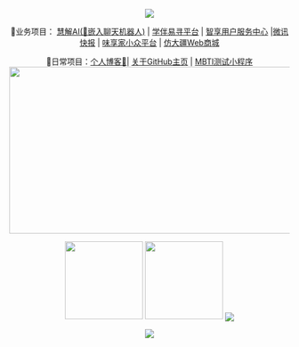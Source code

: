 <p align="center">
<img src="https://capsule-render.vercel.app/api?type=waving&color=timeGradient&height=180&&section=header&text=Hello,+my+friend!&fontSize=45&fontAlign=50&fontAlignY=25&desc=Every+programmer+is+a+writer&descAlign=50&descSize=30&descAlignY=55&animation=twinkling" />
</p>
<p align="center">
 🏡业务项目： <a href="https://github.com/Heart-fire/AITest-backend" target="_blank">慧解AI(🤖嵌入聊天机器人)</a> | <a href="https://github.com/Heart-fire/partner-bac" target="_blank">学伴易寻平台</a> | <a href="https://github.com/Heart-fire/user-center" target="_blank">智享用户服务中心</a> |<a href="https://github.com/Heart-fire/springboot-heandline-part" target="_blank">微讯快报</a> | <a href="https://github.com/Heart-fire/deliciousFoods/tree/main" target="_blank">味享家小众平台</a> | <a href="https://github.com/Heart-fire/Copy-DJL-A" target="_blank">仿大疆Web商城</a>
</p>
<p align="center">
<!--  <img src="https://readme-typing-svg.demolab.com?font=Orbitron&size=25&pause=100&center=true&vCenter=true&random=false&width=750&lines=Different+trains+are+all+heading+towards+better+places!;不同的列车都在开往更好的地方!" /> -->
 🚀日常项目：<a href="https://www.chunbo.online/" target="_blank">个人博客🐳</a>| <a href="https://github.com/Heart-fire/Heart-fire" target="_blank">关于GitHub主页</a> | <a href="https://github.com/Heart-fire/MbtiTest" target="_blank">MBTI测试小程序</a> 
<img width="900" height="300" src="https://github-readme-activity-graph.vercel.app/graph?username=Heart-fire&theme=github-compact&hide_border=true&area=true">
</p>
<!--   网址:  https://github.com/antonkomarev/github-profile-views-counter -->
<!-- 已注释 <p align="center">
<a href="https://github.com/Heart-fire"><img src="https://img.shields.io/badge/GitHub-Heart_fire-blue?logo=github" /></a>
<a href=""><img src="https://img.shields.io/badge/CSDN-猿头儿-red" /></a>
<a href=""><img src="https://img.shields.io/badge/哔哩哔哩-心火2024-pink?logo=bilibili" /></a>
<img src="https://img.shields.io/badge/QQ-395796155-green?logo=tencentqq" />
<img src="https://img.shields.io/badge/wechat-green?logo=tencentwechat" />
<img src="https://komarev.com/ghpvc/?username=Xinhuo2022&abbreviated=true&color=yellow" />
</p>
<img src="https://camo.githubusercontent.com/f50234cb9f1be4beead6b35d3f6ec558561a79c263728818838447aa56cb5401/68747470733a2f2f63646e2e6a7364656c6976722e6e65742f67682f73756e3032323553554e2f73756e3032323553554e2f6173736574732f696d616765732f68722e676966" />
-->

<p align="center">
<!-- ## 今年汇总(This year's summary) -->
<img align="" height="140px" src="https://github-readme-stats.vercel.app/api?username=Heart-fire&show_icons=true&theme=radical&hide_title=true&hide_border=true&layout=compact&bg_color=0,73FA79,73FDFF,D783FF&theme=graywhite&locale=cn" />
<img align="" height="140px" src="https://github-readme-stats.vercel.app/api/top-langs/?username=Heart-fire&hide_title=true&hide_border=true&layout=compact&bg_color=0,73FA79,73FDFF,D783FF&theme=graywhite&locale=cn" />
<!-- https://github.com/tandpfun/skill-icons语言图标 -->
<img align="center" src="https://skillicons.dev/icons?i=java,vue,spring,redis,linux,py,mysql,webstorm,idea,html,css,c,js,ts,docker&theme=light" />
</p>

<!-- 已注释
 ### 交个朋友 👬🏻
<img src="https://media.giphy.com/media/LnQjpWaON8nhr21vNW/giphy.gif" width="100">
<em><b>I love to make friends.</b> so if you want to say <b>hi, I'll be happy to meet you more!</b> 😊</em> 
-->

<!-- 
<p align="center">
<img width="830" height= 160px src="https://camo.githubusercontent.com/958d3c4a2ec51daf18c5eeed23bed3f039ca13a6aa96a056b7883d9a642c5fbf/68747470733a2f2f63646e2e6a7364656c6976722e6e65742f67682f73756e3032323553554e2f73756e3032323553554e2f6173736574732f696d616765732f69636f6e2e706e67">
</p>
-->

<!-- https://github.com/kyechan99/capsule-render -->
<p align="center">
<img src="https://capsule-render.vercel.app/api?type=waving&color=timeGradient&height=180&&section=footer&text=Hope%20your%20program%20is%20bug-free!&fontSize=30&fontAlign=50&fontAlignY=65&desc&descAlign=50&descSize=25&descAlignY=30&animation=twinkling">
</p>
